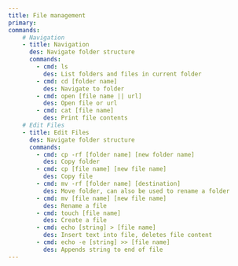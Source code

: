 ```yaml
---
title: File management
primary:
commands:
    # Navigation
    - title: Navigation
      des: Navigate folder structure
      commands:
        - cmd: ls
          des: List folders and files in current folder
        - cmd: cd [folder name]
          des: Navigate to folder
        - cmd: open [file name || url]
          des: Open file or url
        - cmd: cat [file name]
          des: Print file contents
    # Edit Files
    - title: Edit Files
      des: Navigate folder structure
      commands:
        - cmd: cp -rf [folder name] [new folder name]
          des: Copy folder
        - cmd: cp [file name] [new file name]
          des: Copy file
        - cmd: mv -rf [folder name] [destination]
          des: Move folder, can also be used to rename a folder
        - cmd: mv [file name] [new file name]
          des: Rename a file
        - cmd: touch [file name]
          des: Create a file
        - cmd: echo [string] > [file name]
          des: Insert text into file, deletes file content
        - cmd: echo -e [string] >> [file name]
          des: Appends string to end of file
---
```

